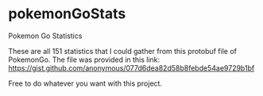 # pokemonGoStats
Pokemon Go Statistics

These are all 151 statistics that I could gather from this protobuf file of PokemonGo.
The file was provided in this link: https://gist.github.com/anonymous/077d6dea82d58b8febde54ae9729b1bf

Free to do whatever you want with this project.
